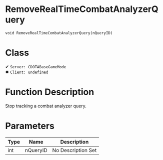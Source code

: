 # RemoveRealTimeCombatAnalyzerQuery
```
void RemoveRealTimeCombatAnalyzerQuery(nQueryID)
```
# Class
✔ `Server: CDOTABaseGameMode`  
✖ `Client: undefined`  

# Function Description
Stop tracking a combat analyzer query.
# Parameters
Type|Name|Description
--|--|--
int|nQueryID|No Description Set
